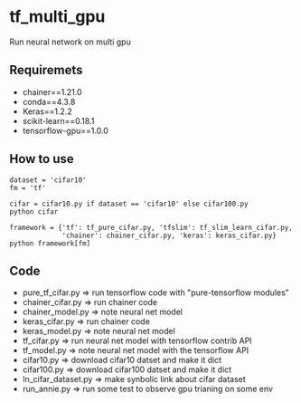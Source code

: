 # tf_multi_gpu
Run neural network on multi gpu

## Requiremets
- chainer==1.21.0
- conda==4.3.8
- Keras==1.2.2
- scikit-learn==0.18.1
- tensorflow-gpu==1.0.0

## How to use

```
dataset = 'cifar10'
fm = 'tf'

cifar = cifar10.py if dataset == 'cifar10' else cifar100.py
python cifar

framework = {'tf': tf_pure_cifar.py, 'tfslim': tf_slim_learn_cifar.py,
             'chainer': chainer_cifar.py, 'keras': keras_cifar.py}
python framework[fm]
```

## Code
- pure_tf_cifar.py => run tensorflow code with "pure-tensorflow modules"
- chainer_cifar.py => run chainer code
- chainer_model.py => note neural net model
- keras_cifar.py => run chainer code
- keras_model.py => note neural net model
- tf_cifar.py => run neural net model with tensorflow contrib API
- tf_model.py => note neural net model with the tensorflow API
- cifar10.py => download cifar10 datset and make it dict
- cifar100.py => download cifar100 datset and make it dict
- ln_cifar_dataset.py => make synbolic link about cifar dataset
- run_annie.py => run some test to observe gpu trianing on some env
